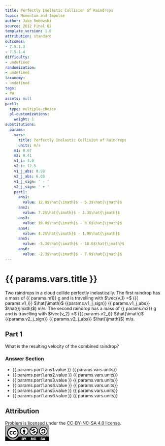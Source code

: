 ```yaml
---
title: Perfectly Inelastic Collision of Raindrops
topic: Momentum and Impulse
author: Jake Bobowski
source: 2012 Final Q2
template_version: 1.0
attribution: standard
outcomes:
- 7.5.1.3
- 7.5.1.4
difficulty:
- undefined
randomization:
- undefined
taxonomy:
- undefined
tags:
- PW
assets: null
part1:
  type: multiple-choice
  pl-customizations:
    weight: 1
substitutions:
  params:
    vars:
      title: Perfectly Inelastic Collision of Raindrops
      units: m/s
    m1: 0.67
    m2: 0.41
    v1_i: 4.0
    v2_i: 12.5
    v1_j_abs: 8.98
    v2_j_abs: 6.08
    v1_j_sign: ' - '
    v2_j_sign: ' + '
    part1:
      ans1:
        value: 12.0$\hat{\imath}$ - 5.3$\hat{\jmath}$
      ans2:
        value: 7.2$\hat{\imath}$ - 3.3$\hat{\jmath}$
      ans3:
        value: 19.0$\hat{\imath}$ - 8.6$\hat{\jmath}$
      ans4:
        value: 4.2$\hat{\imath}$ - 1.9$\hat{\jmath}$
      ans5:
        value: -5.3$\hat{\imath}$ - 18.0$\hat{\jmath}$
      ans6:
        value: -2.3$\hat{\imath}$ - 7.9$\hat{\jmath}$
---
```

# {{ params.vars.title }}
Two raindrops in a cloud collide perfectly inelastically. The first raindrop has a mass of {{ params.m1}} g and is travelling with $\vec{v_1} =$ ({{ params.v1_i}} $\hat{\imath}$ {{params.v1_j_sign}} {{ params.v1_j_abs}} $\hat{\jmath}$) m/s.
The second raindrop has a mass of {{ params.m2}} g and is travelling with $\vec{v_2} =$ ({{ params.v2_i}} $\hat{\imath}$ {{params.v2_j_sign}} {{ params.v2_j_abs}} $\hat{\jmath}$) m/s.

## Part 1

What is the resulting velocity of the combined raindrop?

### Answer Section

- {{ params.part1.ans1.value }} {{ params.vars.units}}
- {{ params.part1.ans2.value }} {{ params.vars.units}}
- {{ params.part1.ans3.value }} {{ params.vars.units}}
- {{ params.part1.ans4.value }} {{ params.vars.units}}
- {{ params.part1.ans5.value }} {{ params.vars.units}}
- {{ params.part1.ans6.value }} {{ params.vars.units}}

## Attribution

Problem is licensed under the [CC-BY-NC-SA 4.0 license](https://creativecommons.org/licenses/by-nc-sa/4.0/).<br> ![The Creative Commons 4.0 license requiring attribution-BY, non-commercial-NC, and share-alike-SA license.](https://raw.githubusercontent.com/firasm/bits/master/by-nc-sa.png)